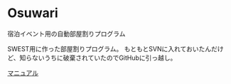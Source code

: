# Osuwari
宿泊イベント用の自動部屋割りプログラム

SWEST用に作った部屋割りプログラム。
もともとSVNに入れておいたんだけど、知らないうちに破棄されていたのでGitHubに引っ越し。

[マニュアル](https://qiita.com/Grandge/items/767694853e378c8d8452)

